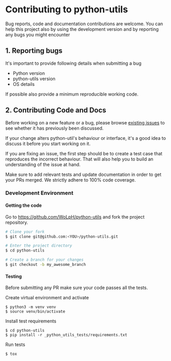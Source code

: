 # Contributing to python-utils

Bug reports, code and documentation contributions are welcome. You can help this
project also by using the development version and by reporting any bugs you might encounter

## 1. Reporting bugs
It's important to provide following details when submitting a bug
- Python version
- python-utils version
- OS details

If possible also provide a minimum reproducible working code.
## 2. Contributing Code and Docs

Before working on a new feature or a bug, please browse [existing issues](https://github.com/WoLpH/python-utils/issues)
to see whether it has previously been discussed.

If your change alters python-util's behaviour or interface, it's a good idea to
discuss it before you start working on it.

If you are fixing an issue, the first step should be to create a test case that
reproduces the incorrect behaviour. That will also help you to build an
understanding of the issue at hand.

Make sure to add relevant tests and update documentation in order to get
your PRs merged. We strictly adhere to 100% code coverage. 

### Development Environment

#### Getting the code

Go to <https://github.com/WoLpH/python-utils> and fork the project repository.

```bash
# Clone your fork
$ git clone git@github.com:<YOU>/python-utils.git

# Enter the project directory
$ cd python-utils

# Create a branch for your changes
$ git checkout -b my_awesome_branch
```

#### Testing
Before submitting any PR make sure your code passes all the tests.

Create virtual environment and activate
```
$ python3 -m venv venv
$ source venv/bin/activate
```
Install test requirements
```
$ cd python-utils
$ pip install -r _python_utils_tests/requirements.txt
```
Run tests
```
$ tox
```